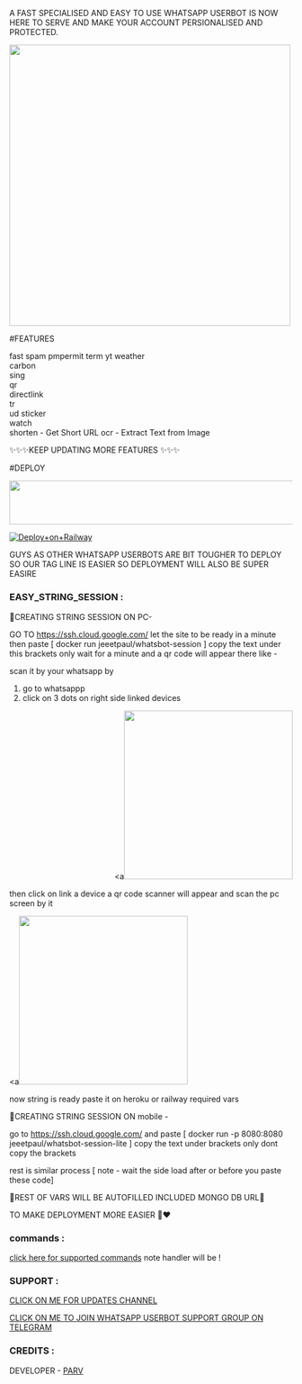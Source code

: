 A FAST SPECIALISED AND EASY TO USE WHATSAPP USERBOT IS NOW HERE TO SERVE AND MAKE YOUR ACCOUNT PERSIONALISED AND PROTECTED.

<p align="left"><a href="https://t.me/whatsapp_userbot"> <img src="https://telegra.ph/file/df0088ba3c048eb4c1c79.jpg" width="500"></a></p> 

#FEATURES

fast spam
pmpermit 
term 
yt 
weather  
carbon  
sing  
qr  
directlink  
tr  
ud 
sticker  
watch  
shorten - Get Short URL
ocr - Extract Text from Image

✨✨✨KEEP UPDATING MORE FEATURES ✨✨✨

#DEPLOY 

<p align="LEFT"><a href="https://heroku.com/deploy?template=https://github.com/coderparv/whtasapp"> <img src="https://img.shields.io/badge/Deploy%20To%20Heroku-cream?style=for-the-badge&logo=heroku" width="520" height="78.45"/></a></p>




[![Deploy+on+Railway](https://railway.app/button.svg)](<https://railway.app/new/template?template=https://github.com/coderparv/whtasapp/WhatsBot&plugins=mongodb&envs=SESSION,PMPERMIT_ENABLED,PMPERMIT_MUTETIME,DEFAULT_TR_LANG,ENABLE_DELETE_ALERT,YT_DATA_API_KEY,OCR_SPACE_API_KEY,INFOSPACE_API_KEY&SESSIONDesc=Puppeteer+Session.+Ge+it+by+running+genToken.js&PMPERMIT_ENABLEDDesc=Enable+Pmpermit+write+true+or+false+only&PMPERMIT_ENABLEDDefault=true&PMPERMIT_MUTETIMEDesc=How+many+seconds+an+user+get+muted+if+he+is+spamming.+Default+is+30+Minutes+(1800+Secs)&PMPERMIT_MUTETIMEDefault=1800&YT_DATA_API_KEYDesc=Youtube+DATA+API+key+grab+it+from+cloud.google.com&DEFAULT_TR_LANGDesc=Default+Translation+Language&DEFAULT_TR_LANGDefault=en&ENABLE_DELETE_ALERTDesc=If+true+and+if+someone+delete+message+in+PM,+Bot+will+send+the+deleted+message+in+that+chat+(Exclude+Media)&ENABLE_DELETE_ALERTDefault=true&OCR_SPACE_API_KEYDesc=Get+it+from+https://ocr.space/OCRAPI&INFOSPACE_API_KEYDesc=Get+it+from+https://infospace.club>)<br>


GUYS AS OTHER WHATSAPP USERBOTS ARE BIT TOUGHER TO DEPLOY SO OUR TAG LINE IS EASIER SO DEPLOYMENT WILL ALSO BE SUPER EASIRE 

### EASY_STRING_SESSION :

🔗CREATING STRING SESSION ON PC- 

GO TO https://ssh.cloud.google.com/   let the site to be ready in a minute then paste  [  docker run jeeetpaul/whatsbot-session  ] copy the text under this brackets only 
wait for a minute and a qr code will appear there like - 
<p align="left"><a<img src="https://telegra.ph/file/98faad6145c1ab54f9c0e.jpg" width="500"></a></p> 



scan it by your whatsapp by

1. go to whatsappp 
2. click on 3 dots on right side linked devices <p align="right"><a<img src="https://telegra.ph/file/c8d87e9f952182c662446.jpg" width="300"></a></p> 



then click on link a device a qr code scanner will appear and scan the pc screen by it <p align="left"><a<img src="https://telegra.ph/file/94c389c9573e7a5863a97.jpg" width="300"></a></p>
 

now string is ready paste it on heroku or railway required vars 


🔗CREATING STRING SESSION ON mobile - 

go to https://ssh.cloud.google.com/  and paste [ docker run -p 8080:8080  jeeetpaul/whatsbot-session-lite  ]  copy the text under brackets only dont copy the brackets 

rest is similar process [ note - wait the side load after or before you paste these code]
 

🥳REST OF VARS WILL BE AUTOFILLED INCLUDED MONGO DB URL🥳

TO MAKE DEPLOYMENT MORE EASIER 🙏❤️


### commands :

[click here for supported commands](https://github.com/TheWhatsBot/WhatsBot/wiki/Commands) note handler will be !


### SUPPORT :

<p align="left"><a<img src="https://telegra.ph/file/de5dd3e753490517e3056.jpg" width="500"></a></p> 


[CLICK ON ME FOR UPDATES CHANNEL ](https://t.me/whatsapp_userbot_support)

[CLICK ON ME TO JOIN WHATSAPP USERBOT SUPPORT GROUP ON TELEGRAM ](https://t.me/whatsapp_userbot_support)
 

### CREDITS :

DEVELOPER - [PARV](https://t.me/your_handler)





